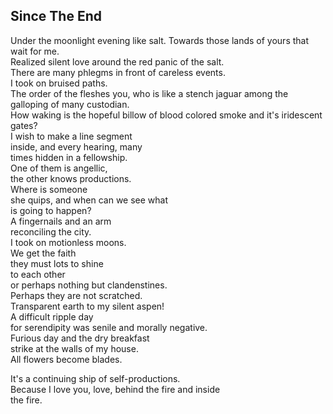 Since The End
-------------
Under the moonlight evening like salt. Towards those lands of yours that wait for me.  
Realized silent love around the red panic of the salt.  
There are many phlegms in front of careless events.  
I took on bruised paths.  
The order of the fleshes you, who is like a stench jaguar among the galloping of many custodian.  
How waking is the hopeful billow of blood colored smoke and it's iridescent gates?  
I wish to make a line segment  
inside, and every hearing, many  
times hidden in a fellowship.  
One of them is angellic,  
the other knows productions.  
Where is someone  
she quips, and when can we see what  
is going to happen?  
A fingernails and an arm  
reconciling the city.  
I took on motionless moons.  
We get the faith  
they must lots to shine  
to each other  
or perhaps nothing but clandenstines.  
Perhaps they are not scratched.  
Transparent earth to my silent aspen!  
A difficult ripple day  
for serendipity was senile and morally negative.  
Furious day and the dry breakfast  
strike at the walls of my house.  
All flowers become blades.  
  
It's a continuing ship of self-productions.  
Because I love you, love, behind the fire and inside  
the fire.  
